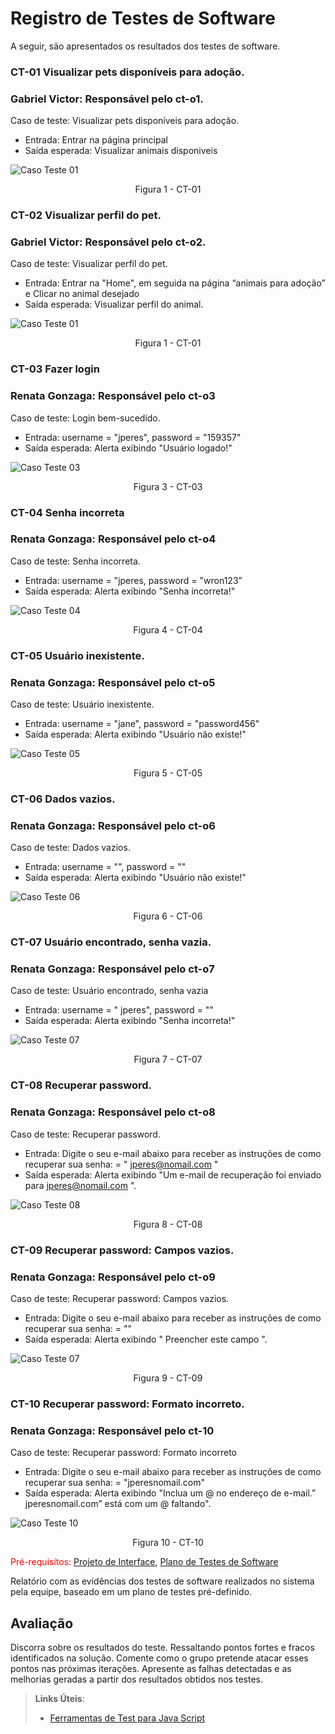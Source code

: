 # Registro de Testes de Software

A seguir, são apresentados os resultados dos testes de software.   


### CT-01 Visualizar pets disponíveis para adoção.
### Gabriel Victor: Responsável pelo ct-o1.

Caso de teste: Visualizar pets disponíveis para adoção. 
- Entrada: Entrar na página principal 
- Saída esperada: Visualizar animais disponiveis   

![Caso Teste 01](/src/imagens/caso-teste-vizualizar-pet/ct01-vizua-pet.png)
<center> Figura 1 - CT-01</center>  


### CT-02 Visualizar perfil do pet.
### Gabriel Victor: Responsável pelo ct-o2.

Caso de teste: Visualizar perfil do pet. 
- Entrada: Entrar na "Home", em seguida na página “animais para adoção” e Clicar no animal desejado
- Saída esperada: Visualizar perfil do animal.   

![Caso Teste 01](/src/imagens/caso-teste-vizualizar-pet/ct02-ver-perfil-pet.png)
<center> Figura 1 - CT-01</center> 






### CT-03 Fazer login
### Renata Gonzaga: Responsável pelo ct-o3
Caso de teste: Login bem-sucedido. 
- Entrada: username = "jperes", password = "159357" 
- Saída esperada: Alerta exibindo "Usuário logado!"   

![Caso Teste 03](/src/imagens/caso-teste-login/ct03-login-logado.png)
<center> Figura 3 - CT-03 </center>  


### CT-04 Senha incorreta
### Renata Gonzaga: Responsável pelo ct-o4
Caso de teste: Senha incorreta.  
- Entrada: username = "jperes, password = "wron123” 
- Saída esperada: Alerta exibindo "Senha incorreta!"   

![Caso Teste 04](/src/imagens/caso-teste-login/ct04-senhaincorreta.png)
<center> Figura 4 - CT-04 </center>    



### CT-05 Usuário inexistente.
### Renata Gonzaga: Responsável pelo ct-o5
Caso de teste: Usuário inexistente.  
- Entrada: username = "jane", password = "password456" 
- Saída esperada: Alerta exibindo "Usuário não existe!"    

![Caso Teste 05](/src/imagens/caso-teste-login/ct05-user-nao-existe.png)
<center> Figura 5 - CT-05 </center>    



### CT-06 Dados vazios. 
### Renata Gonzaga: Responsável pelo ct-o6
Caso de teste: Dados vazios.  
- Entrada: username = "", password = ""  
- Saída esperada: Alerta exibindo "Usuário não existe!"     

![Caso Teste 06](/src/imagens/caso-teste-login/ct06-dados-vazios.png)
<center> Figura 6 - CT-06 </center>  


### CT-07 Usuário encontrado, senha vazia.
### Renata Gonzaga: Responsável pelo ct-o7
Caso de teste: Usuário encontrado, senha vazia  
- Entrada: username = " jperes", password = ""   
- Saída esperada: Alerta exibindo "Senha incorreta!"      

![Caso Teste 07](/src/imagens/caso-teste-login/ct07-senha-vazia.png)
<center> Figura 7 - CT-07 </center>  


### CT-08 Recuperar password.
### Renata Gonzaga: Responsável pelo ct-o8
Caso de teste: Recuperar password.  
- Entrada: Digite o seu e-mail abaixo para receber as instruções de como recuperar sua senha: = " jperes@nomail.com "   
- Saída esperada: Alerta exibindo "Um e-mail de recuperação foi enviado para jperes@nomail.com ".      

![Caso Teste 08](/src/imagens/casos-testes-recuperar-senha/ct08-recuperar-password.png)
<center> Figura 8 - CT-08 </center>      



### CT-09 Recuperar password: Campos vazios.
### Renata Gonzaga: Responsável pelo ct-o9
Caso de teste: Recuperar password: Campos vazios.  
- Entrada: Digite o seu e-mail abaixo para receber as instruções de como recuperar sua senha: = ""    
- Saída esperada: Alerta exibindo " Preencher este campo ".      

![Caso Teste 07](/src/imagens/casos-testes-recuperar-senha/ct09-dados-vazios.png)
<center> Figura 9 - CT-09 </center>   



### CT-10 Recuperar password: Formato incorreto.
### Renata Gonzaga: Responsável pelo ct-10
Caso de teste: Recuperar password: Formato incorreto   
- Entrada: Digite o seu e-mail abaixo para receber as instruções de como recuperar sua senha: = "jperesnomail.com"   
- Saída esperada: Alerta exibindo "Inclua um @ no endereço de e-mail.” jperesnomail.com” está com um @ faltando".        

![Caso Teste 10](/src/imagens/casos-testes-recuperar-senha/ct10-formato-incorreto.png)
<center> Figura 10 - CT-10 </center>    



<span style="color:red">Pré-requisitos: <a href="3-Projeto de Interface.md"> Projeto de Interface</a></span>, <a href="8-Plano de Testes de Software.md"> Plano de Testes de Software</a>

Relatório com as evidências dos testes de software realizados no sistema pela equipe, baseado em um plano de testes pré-definido.

## Avaliação

Discorra sobre os resultados do teste. Ressaltando pontos fortes e fracos identificados na solução. Comente como o grupo pretende atacar esses pontos nas próximas iterações. Apresente as falhas detectadas e as melhorias geradas a partir dos resultados obtidos nos testes.

> **Links Úteis**:
> - [Ferramentas de Test para Java Script](https://geekflare.com/javascript-unit-testing/)
